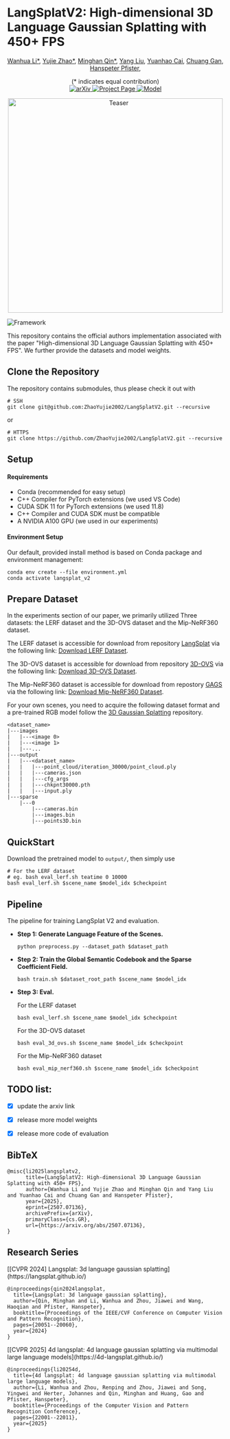 # LangSplatV2: High-dimensional 3D Language Gaussian Splatting with 450+ FPS
<div align="center">
  <p>
    <a href="https://li-wanhua.github.io/">Wanhua Li*</a>,
    <a href="https://github.com/ZhaoYujie2002">Yujie Zhao*</a>,
    <a href="https://minghanqin.github.io/">Minghan Qin*</a>,
    <a href="https://github.com/jimmyYliu">Yang Liu</a>,
    <a href="https://caiyuanhao1998.github.io/">Yuanhao Cai</a>,
    <a href="https://people.csail.mit.edu/ganchuang/">Chuang Gan</a>,
    <a href="https://vcg.seas.harvard.edu/people">Hanspeter Pfister</a>,
  </p>
</div>
<div align="center">
  (* indicates equal contribution)
</div>

<!--
[Wanhua Li*](https://li-wanhua.github.io/), [Yujie Zhao*](https://github.com/ZhaoYujie2002), [Minghan Qin*](https://minghanqin.github.io/),  [Yang Liu](https://github.com/jimmyYliu), [Yuanhao Cai](https://caiyuanhao1998.github.io/), [Chuang Gan](https://people.csail.mit.edu/ganchuang/), [Hanspeter Pfister](https://vcg.seas.harvard.edu/people/hanspeter-pfister)<br>(\* indicates equal contribution)<br>
-->

<div align="center">
<!--
<a href="https://jytime.github.io/data/VGGT_CVPR25.pdf" target="_blank" rel="noopener noreferrer">
  <img src="https://img.shields.io/badge/Paper-VGGT" alt="Paper PDF">
</a>
-->
<a href="https://arxiv.org/abs/2507.07136">
  <img src="https://img.shields.io/badge/arXiv-2507.07136-b31b1b" alt="arXiv">
</a>
<a href="https://langsplat-v2.github.io/">
  <img src="https://img.shields.io/badge/Project_Page-LangSplat_v2-green" alt="Project Page">
</a>
<a href="https://drive.google.com/drive/folders/1bHzv8e69NHseEj-3Qe0k0GqTmDYMGg-K?usp=sharing">
  <img src="https://img.shields.io/badge/Google_Drive-Model_Weights-blue" alt="Model">
</a>
</div>
<!--
| [Webpage](https://langsplat.github.io/) | [Full Paper](https://arxiv.org/pdf/2312.16084.pdf) | [Video](https://www.youtube.com/watch?v=XMlyjsei-Es) |<br>
| Preprocessed Dataset | [BaiduWangpan](https://pan.baidu.com/s/1S_cdmN9EFOlCQ3z1GZR3EA?pwd=lfea) | [GoogleDrive](https://drive.google.com/drive/folders/1Icw5AcQkY_2L_k7ddXrGCJ3z4laa4jg5?usp=sharing) |<br>
| Pre-trained Models | [BaiduWangpan](https://pan.baidu.com/s/12L83uEi5KlF9ViAZqp0B4w?pwd=dl22) | [GoogleDrive](https://drive.google.com/drive/folders/1ASFXWOwaXP_aSXV2iMDmEfILaDXQXlrE?usp=sharing) |<br>
| [Datasets](https://drive.google.com/file/d/1QF1Po5p5DwTjFHu6tnTeYs_G0egMVmHt/view?usp=sharing) |<br>
-->

<p align="center">
    <img src="assets/teaser.png" alt="Teaser" width="500" style="center" />
</p>

![Framework](assets/framework.png)

This repository contains the official authors implementation associated with the paper "High-dimensional 3D Language Gaussian Splatting with 450+ FPS". We further provide the datasets and model weights. 

## Clone the Repository

The repository contains submodules, thus please check it out with 
```shell
# SSH
git clone git@github.com:ZhaoYujie2002/LangSplatV2.git --recursive
```
or
```shell
# HTTPS
git clone https://github.com/ZhaoYujie2002/LangSplatV2.git --recursive
```

## Setup
#### Requirements
- Conda (recommended for easy setup)
- C++ Compiler for PyTorch extensions (we used VS Code)
- CUDA SDK 11 for PyTorch extensions (we used 11.8)
- C++ Compiler and CUDA SDK must be compatible
- A NVIDIA A100 GPU (we used in our experiments)

#### Environment Setup

Our default, provided install method is based on Conda package and environment management:
```shell
conda env create --file environment.yml
conda activate langsplat_v2
```

## Prepare Dataset
In the experiments section of our paper, we primarily utilized Three datasets: the LERF dataset and the 3D-OVS dataset and the Mip-NeRF360 dataset.

The LERF dataset is accessible for download from repository [LangSplat](https://github.com/minghanqin/LangSplat?tab=readme-ov-file) via the following link: [Download LERF Dataset](https://drive.google.com/file/d/1QF1Po5p5DwTjFHu6tnTeYs_G0egMVmHt/view?usp=sharing).

The 3D-OVS dataset is accessible for download from repository [3D-OVS](https://github.com/Kunhao-Liu/3D-OVS) via the following link: [Download 3D-OVS Dataset](https://drive.google.com/drive/folders/1kdV14Gu5nZX6WOPbccG7t7obP_aXkOuC?usp=sharing).

The Mip-NeRF360 dataset is accessible for download from repostory [GAGS](https://github.com/WHU-USI3DV/GAGS?tab=readme-ov-file) via the following link: [Download Mip-NeRF360 Dataset](https://drive.google.com/drive/folders/1_IbWgVgvnCy4jq9P5EcE6xS44ftcmtgq).

For your own scenes, you need to acquire the following dataset format and a pre-trained RGB model follow the [3D Gaussian Splatting](https://github.com/graphdeco-inria/gaussian-splatting) repository.
```
<dataset_name>
|---images
|   |---<image 0>
|   |---<image 1>
|   |---...
|---output
|   |---<dataset_name>
|   |   |---point_cloud/iteration_30000/point_cloud.ply
|   |   |---cameras.json
|   |   |---cfg_args
|   |   |---chkpnt30000.pth
|   |   |---input.ply
|---sparse
    |---0
        |---cameras.bin
        |---images.bin
        |---points3D.bin
```

## QuickStart

Download the pretrained model to ```output/```, then simply use

```shell
# For the LERF dataset
# eg. bash eval_lerf.sh teatime 0 10000
bash eval_lerf.sh $scene_name $model_idx $checkpoint
```

## Pipeline

The pipeline for training LangSplat V2 and evaluation.
- **Step 1: Generate Language Feature of the Scenes.**
  ```shell
  python preprocess.py --dataset_path $dataset_path 
  ```
- **Step 2: Train the Global Semantic Codebook and the Sparse Coefficient Field.**
  ```shell
  bash train.sh $dataset_root_path $scene_name $model_idx
  ```
- **Step 3: Eval.**

  For the LERF dataset
  ```shell
  bash eval_lerf.sh $scene_name $model_idx $checkpoint
  ```
  For the 3D-OVS dataset
  ```shell
  bash eval_3d_ovs.sh $scene_name $model_idx $checkpoint
  ```
  For the Mip-NeRF360 dataset
  ```shell
  bash eval_mip_nerf360.sh $scene_name $model_idx $checkpoint
  ```

## TODO list:
- [x] update the arxiv link
- [x] release more model weights
- [x] release more code of evaluation


<section class="section" id="BibTeX">
  <div class="container is-max-desktop content">
    <h2 class="title">BibTeX</h2>
    <pre><code>@misc{li2025langsplatv2,
      title={LangSplatV2: High-dimensional 3D Language Gaussian Splatting with 450+ FPS}, 
      author={Wanhua Li and Yujie Zhao and Minghan Qin and Yang Liu and Yuanhao Cai and Chuang Gan and Hanspeter Pfister},
      year={2025},
      eprint={2507.07136},
      archivePrefix={arXiv},
      primaryClass={cs.GR},
      url={https://arxiv.org/abs/2507.07136}, 
}</code></pre>
  </div>
</section>

<section class="section" id="Research Series">
  <div class="container is-max-desktop content">
    <h2 class="title">Research Series</h2>
    [[CVPR 2024] Langsplat: 3d language gaussian splatting](https://langsplat.github.io/)
    <pre><code>@inproceedings{qin2024langsplat,
  title={Langsplat: 3d language gaussian splatting},
  author={Qin, Minghan and Li, Wanhua and Zhou, Jiawei and Wang, Haoqian and Pfister, Hanspeter},
  booktitle={Proceedings of the IEEE/CVF Conference on Computer Vision and Pattern Recognition},
  pages={20051--20060},
  year={2024}
}</code></pre>
[[CVPR 2025] 4d langsplat: 4d language gaussian splatting via multimodal large language models](https://4d-langsplat.github.io/)
    <pre><code>@inproceedings{li20254d,
  title={4d langsplat: 4d language gaussian splatting via multimodal large language models},
  author={Li, Wanhua and Zhou, Renping and Zhou, Jiawei and Song, Yingwei and Herter, Johannes and Qin, Minghan and Huang, Gao and Pfister, Hanspeter},
  booktitle={Proceedings of the Computer Vision and Pattern Recognition Conference},
  pages={22001--22011},
  year={2025}
}</code></pre>
  </div>
</section>

